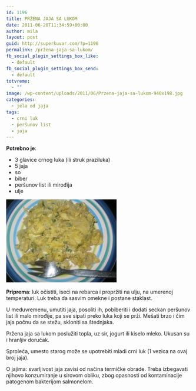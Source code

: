 ```yaml
---
id: 1196
title: PRŽENA JAJA SA LUKOM
date: 2011-06-20T11:34:59+00:00
author: mila
layout: post
guid: http://superkuvar.com/?p=1196
permalink: /pržena-jaja-sa-lukom/
fb_social_plugin_settings_box_like:
  - default
fb_social_plugin_settings_box_send:
  - default
totvreme:
  - ""
image: /wp-content/uploads/2011/06/Przena-jaja-sa-lukom-940x198.jpg
categories:
  - jela od jaja
tags:
  - crni luk
  - peršunov list
  - jaja
---
```

**Potrebno je**:

  * 3 glavice crnog luka (ili struk praziluka)
  * 5 jaja
  * so
  * biber
  * peršunov list ili mirođija
  * ulje

<img class="alignnone size-medium wp-image-5468" src="/wp-content/uploads/2011/06/Przena-jaja-sa-lukom-300x225.jpg" alt="Przena jaja sa lukom" width="300" height="225" /> 

**Priprema**: luk očistiti, iseći na rebarca i propržiti na ulju, na umerenoj temperaturi. Luk treba da sasvim omekne i postane staklast.

U međuvremenu, umutiti jaja, posoliti ih, pobiberiti i dodati seckan peršunov list ili malo mirođije, pa sve sipati preko luka koji se prži. Mešati brzo i čim jaja počnu da se stežu, skloniti sa štednjaka.

Pržena jaja sa lukom poslužiti topla, uz sir, jogurt ili kiselo mleko. Ukusan su i hranljiv doručak.

Sproleća, umesto starog može se upotrebiti mladi crni luk (1 vezica na ovaj broj jaja).

O jajima: svarljivost jaja zavisi od načina termičke obrade. Treba izbegavati njihovo konzumiranje u sirovom obliku, zbog opasnosti od kontaminacije patogenom bakterijom salmonelom.